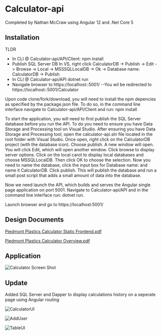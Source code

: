 # Calculator-api

Completed by Nathan McCraw using Angular 12 and .Net Core 5

## Installation

TLDR
- In CLI @ Calculator-api/API/Client:
npm install
- Publish SQL Server DB
In VS, right click CalculatorDB -> Publish -> Edit -> Browse -> Local -> MSSSQLLocalDB -> Ok -> Database name: CalculatorDB -> Publish
- In CLI @ Calculator-api/API
dotnet run
- Navigate browser to https://localhost::5001/   --You wil be redirected to https://localhost::5001/Calculator

Upon code clone/fork/download, you will need to install the npm depencies as specified by the package.json file. To do so, in the command line interface navigate to Calculator-api/API/Client and run: npm install

To start the application, you will need to first publish the SQL Server database before you run the API.  To do you need to ensure you have Data Storage and Processing tool on Visual Studio.  After ensuring you have Data Storage and Processing tool, open the calculator-api.sln file located in the root folder with Visual Studio.  Once open, right click on the CalculatorDB project (with the database icon).  Choose publish.  A new window will open.  You will click Edit, which will open another window.  Click browse to display server options.  Click on the local carot to display local databases and choose MSSQLLocalDB.  Then click OK to choose the selection.  Now you need to name the database, click the input box for Database name: and name it CalculatorDB.  Click publish.  This will publish the database and run a small post script that adds a small amount of data into the database.

Now we need launch the API, which builds and serves the Angular single page application on port 5001. Navigate to Calculator-api/API and in the command line interface run: dotnet run.

Launch browser and go to https://localhost:5001/

## Design Documents

[Piedmont Plastics Calculator Static Frontend.pdf](https://github.com/nathan-mccraw/Calculator-api/files/7435922/Piedmont.Plastics.Calculator.Static.Frontend.pdf)

[Piedmont Plastics Calculator Overview.pdf](https://github.com/nathan-mccraw/Calculator-api/files/7435924/Piedmont.Plastics.Calculator.Overview.pdf)


## Application

![Calculator Screen Shot](https://user-images.githubusercontent.com/84479635/139299521-edc54368-4919-483e-97db-2855d63e2591.JPG)

## Update

Added SQL Server and Dapper to display calculations history on a seperate page using Angular routing

![CalculatorUI](https://user-images.githubusercontent.com/84479635/140686286-5db0a46e-399a-42b9-aaca-0b0079ac0083.JPG)

![AddUser](https://user-images.githubusercontent.com/84479635/140686296-3ee5d75b-2df4-4621-8083-8099104101b6.JPG)

![TableUI](https://user-images.githubusercontent.com/84479635/140686302-3b3b4c8c-bc46-4c68-9cdc-b05a024ac47f.JPG)

